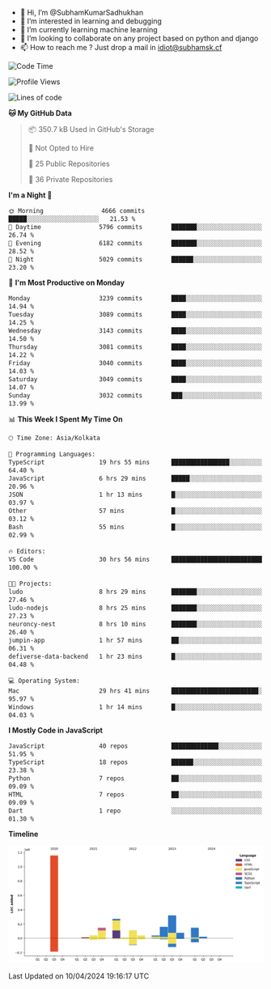 - 👋 Hi, I’m @SubhamKumarSadhukhan
- 👀 I’m interested in learning and debugging
- 🌱 I’m currently learning machine learning
- 💞️ I’m looking to collaborate on any project based on python and django
- 📫 How to reach me ?
      Just drop a mail in idiot@subhamsk.cf

<!---
SubhamKumarSadhukhan/SubhamKumarSadhukhan is a ✨ special ✨ repository because its `README.md` (this file) appears on your GitHub profile.
You can click the Preview link to take a look at your changes.
--->


<!--START_SECTION:waka-->
![Code Time](http://img.shields.io/badge/Code%20Time-2%2C113%20hrs%2019%20mins-blue)

![Profile Views](http://img.shields.io/badge/Profile%20Views-0-blue)

![Lines of code](https://img.shields.io/badge/From%20Hello%20World%20I%27ve%20Written-2.5%20million%20lines%20of%20code-blue)

**🐱 My GitHub Data** 

> 📦 350.7 kB Used in GitHub's Storage 
 > 
> 🚫 Not Opted to Hire
 > 
> 📜 25 Public Repositories 
 > 
> 🔑 36 Private Repositories 
 > 
**I'm a Night 🦉** 

```text
🌞 Morning                4666 commits        █████░░░░░░░░░░░░░░░░░░░░   21.53 % 
🌆 Daytime                5796 commits        ███████░░░░░░░░░░░░░░░░░░   26.74 % 
🌃 Evening                6182 commits        ███████░░░░░░░░░░░░░░░░░░   28.52 % 
🌙 Night                  5029 commits        ██████░░░░░░░░░░░░░░░░░░░   23.20 % 
```
📅 **I'm Most Productive on Monday** 

```text
Monday                   3239 commits        ████░░░░░░░░░░░░░░░░░░░░░   14.94 % 
Tuesday                  3089 commits        ████░░░░░░░░░░░░░░░░░░░░░   14.25 % 
Wednesday                3143 commits        ████░░░░░░░░░░░░░░░░░░░░░   14.50 % 
Thursday                 3081 commits        ████░░░░░░░░░░░░░░░░░░░░░   14.22 % 
Friday                   3040 commits        ████░░░░░░░░░░░░░░░░░░░░░   14.03 % 
Saturday                 3049 commits        ████░░░░░░░░░░░░░░░░░░░░░   14.07 % 
Sunday                   3032 commits        ███░░░░░░░░░░░░░░░░░░░░░░   13.99 % 
```


📊 **This Week I Spent My Time On** 

```text
🕑︎ Time Zone: Asia/Kolkata

💬 Programming Languages: 
TypeScript               19 hrs 55 mins      ████████████████░░░░░░░░░   64.40 % 
JavaScript               6 hrs 29 mins       █████░░░░░░░░░░░░░░░░░░░░   20.96 % 
JSON                     1 hr 13 mins        █░░░░░░░░░░░░░░░░░░░░░░░░   03.97 % 
Other                    57 mins             █░░░░░░░░░░░░░░░░░░░░░░░░   03.12 % 
Bash                     55 mins             █░░░░░░░░░░░░░░░░░░░░░░░░   02.99 % 

🔥 Editors: 
VS Code                  30 hrs 56 mins      █████████████████████████   100.00 % 

🐱‍💻 Projects: 
ludo                     8 hrs 29 mins       ███████░░░░░░░░░░░░░░░░░░   27.46 % 
ludo-nodejs              8 hrs 25 mins       ███████░░░░░░░░░░░░░░░░░░   27.23 % 
neuroncy-nest            8 hrs 10 mins       ███████░░░░░░░░░░░░░░░░░░   26.40 % 
jumpin-app               1 hr 57 mins        ██░░░░░░░░░░░░░░░░░░░░░░░   06.31 % 
defiverse-data-backend   1 hr 23 mins        █░░░░░░░░░░░░░░░░░░░░░░░░   04.48 % 

💻 Operating System: 
Mac                      29 hrs 41 mins      ████████████████████████░   95.97 % 
Windows                  1 hr 14 mins        █░░░░░░░░░░░░░░░░░░░░░░░░   04.03 % 
```

**I Mostly Code in JavaScript** 

```text
JavaScript               40 repos            █████████████░░░░░░░░░░░░   51.95 % 
TypeScript               18 repos            ██████░░░░░░░░░░░░░░░░░░░   23.38 % 
Python                   7 repos             ██░░░░░░░░░░░░░░░░░░░░░░░   09.09 % 
HTML                     7 repos             ██░░░░░░░░░░░░░░░░░░░░░░░   09.09 % 
Dart                     1 repo              ░░░░░░░░░░░░░░░░░░░░░░░░░   01.30 % 
```



**Timeline**

![Lines of Code chart](https://raw.githubusercontent.com/SubhamKumarSadhukhan/SubhamKumarSadhukhan/main/assets/bar_graph.png)


 Last Updated on 10/04/2024 19:16:17 UTC
<!--END_SECTION:waka-->

